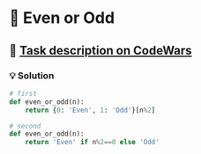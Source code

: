 # 📝 Even or Odd

## 🔗 [Task description on CodeWars](https://www.codewars.com/kata/53da3dbb4a5168369a0000fe/python)

### 💡 Solution

```python
# first
def even_or_odd(n):
    return {0: 'Even', 1: 'Odd'}[n%2]

# second
def even_or_odd(n):
    return 'Even' if n%2==0 else 'Odd'
```
